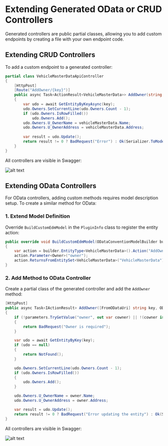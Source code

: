 
# Extending Generated OData or CRUD Controllers

Generated controllers are public partial classes, allowing you to add custom endpoints by creating a file with your own endpoint code.

## Extending CRUD Controllers

To add a custom endpoint to a generated controller:

```csharp
partial class VehicleMasterDataApiController
{
    [HttpPost]
    [Route("AddOwner/{key}")]
    public async Task<ActionResult<VehicleMasterData>> AddOwner(string key, [FromBody] Owner vehicleMasterData)
    {
        var udo = await GetEntityByKeyAsync(key);
        udo.Owners.SetCurrentLine(udo.Owners.Count - 1);
        if (udo.Owners.IsRowFilled())
            udo.Owners.Add();
        udo.Owners.U_OwnerName = vehicleMasterData.Name;
        udo.Owners.U_OwnerAddress = vehicleMasterData.Address;
        
        var result = udo.Update();
        return result != 0 ? BadRequest("Error") : Ok(Serializer.ToModel(udo));
    }
}
```

All controllers are visible in Swagger:

![alt text](\pic\AddOwner.png)

## Extending OData Controllers

For OData controllers, adding custom methods requires model description setup. To create a similar method for OData:

### 1. Extend Model Definition

Override `BuildCustomEdmModel` in the `PluginInfo` class to register the entity action:

```csharp
public override void BuildCustomEdmModel(ODataConventionModelBuilder builder)
{
    var action = builder.EntityType<VehicleMasterData>().Action("AddOwner");
    action.Parameter<Owner>("owner");
    action.ReturnsFromEntitySet<VehicleMasterData>("VehicleMasterData");
}
```

### 2. Add Method to OData Controller

Create a partial class of the generated controller and add the `AddOwner` method:

```csharp
[HttpPost]
public async Task<IActionResult> AddOwner([FromODataUri] string key, ODataActionParameters parameters)
{
    if (!parameters.TryGetValue("owner", out var cowner) || !(cowner is COwner owner))
    {
        return BadRequest("Owner is required");
    }

    var udo = await GetEntityByKey(key);
    if (udo == null)
    {
        return NotFound();
    }

    udo.Owners.SetCurrentLine(udo.Owners.Count - 1);
    if (udo.Owners.IsRowFilled())
    {
        udo.Owners.Add();
    }

    udo.Owners.U_OwnerName = owner.Name;
    udo.Owners.U_OwnerAddress = owner.Address;

    var result = udo.Update();
    return result != 0 ? BadRequest("Error updating the entity") : Ok(Serializer.ToModel(udo));
}
```

All controllers are visible in Swagger:

![alt text](\pic\AddOwnerOdata.png)
